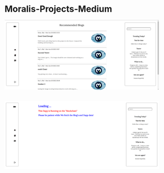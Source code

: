 # Moralis-Projects-Medium

<img src=".//img/blogs screenshot.png">
<br/>
<br/>
<br/>
<img src=".//img/loading screenshot.png">
